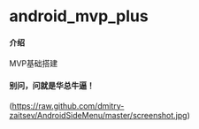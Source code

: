 # android_mvp_plus

#### 介绍
MVP基础搭建
#### 别问，问就是华总牛逼！
(https://raw.github.com/dmitry-zaitsev/AndroidSideMenu/master/screenshot.jpg)
